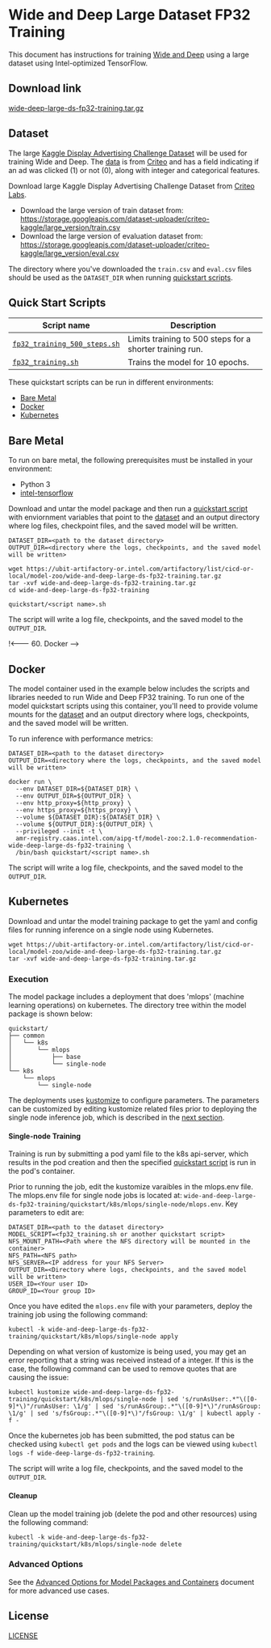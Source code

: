 <!--- 0. Title -->
# Wide and Deep Large Dataset FP32 Training

<!-- 10. Description -->

This document has instructions for training [Wide and Deep](https://arxiv.org/pdf/1606.07792.pdf)
using a large dataset using Intel-optimized TensorFlow.


<!--- 20. Download link -->
## Download link

[wide-deep-large-ds-fp32-training.tar.gz](https://ubit-artifactory-or.intel.com/artifactory/list/cicd-or-local/model-zoo/wide-deep-large-ds-fp32-training.tar.gz)

<!--- 30. Datasets -->
## Dataset

The large [Kaggle Display Advertising Challenge Dataset](https://www.kaggle.com/c/criteo-display-ad-challenge/data)
will be used for training Wide and Deep. The
[data](https://www.kaggle.com/c/criteo-display-ad-challenge/data) is from
[Criteo](https://www.criteo.com) and has a field indicating if an ad was
clicked (1) or not (0), along with integer and categorical features.

Download large Kaggle Display Advertising Challenge Dataset from
[Criteo Labs](http://labs.criteo.com/2014/02/kaggle-display-advertising-challenge-dataset/).
* Download the large version of train dataset from: https://storage.googleapis.com/dataset-uploader/criteo-kaggle/large_version/train.csv
* Download the large version of evaluation dataset from: https://storage.googleapis.com/dataset-uploader/criteo-kaggle/large_version/eval.csv

The directory where you've downloaded the `train.csv` and `eval.csv`
files should be used as the `DATASET_DIR` when running [quickstart scripts](#quick-start-scripts).


<!--- 40. Quick Start Scripts -->
## Quick Start Scripts

| Script name | Description |
|-------------|-------------|
| [`fp32_training_500_steps.sh`](fp32_training_500_steps.sh) | Limits training to 500 steps for a shorter training run. |
| [`fp32_training.sh`](fp32_training.sh) | Trains the model for 10 epochs. |

These quickstart scripts can be run in different environments:
* [Bare Metal](#bare-metal)
* [Docker](#docker)
* [Kubernetes](#kubernetes)

<!--- 50. Bare Metal -->
## Bare Metal

To run on bare metal, the following prerequisites must be installed in your environment:
* Python 3
* [intel-tensorflow](https://pypi.org/project/intel-tensorflow/)

Download and untar the model package and then run a
[quickstart script](#quick-start-scripts) with enviornment variables
that point to the [dataset](#dataset) and an output directory where
log files, checkpoint files, and the saved model will be written.

```
DATASET_DIR=<path to the dataset directory>
OUTPUT_DIR=<directory where the logs, checkpoints, and the saved model will be written>

wget https://ubit-artifactory-or.intel.com/artifactory/list/cicd-or-local/model-zoo/wide-and-deep-large-ds-fp32-training.tar.gz
tar -xvf wide-and-deep-large-ds-fp32-training.tar.gz
cd wide-and-deep-large-ds-fp32-training

quickstart/<script name>.sh
```

The script will write a log file, checkpoints, and the saved model to
the `OUTPUT_DIR`.


!<--- 60. Docker -->
## Docker

The model container used in the example below includes the scripts and
libraries needed to run Wide and Deep FP32 training. To run one of the
model quickstart scripts using this container, you'll need to provide
volume mounts for the [dataset](#dataset) and an output directory where
logs, checkpoints, and the saved model will be written.

To run inference with performance metrics:
```
DATASET_DIR=<path to the dataset directory>
OUTPUT_DIR=<directory where the logs, checkpoints, and the saved model will be written>

docker run \
  --env DATASET_DIR=${DATASET_DIR} \
  --env OUTPUT_DIR=${OUTPUT_DIR} \
  --env http_proxy=${http_proxy} \
  --env https_proxy=${https_proxy} \
  --volume ${DATASET_DIR}:${DATASET_DIR} \
  --volume ${OUTPUT_DIR}:${OUTPUT_DIR} \
  --privileged --init -t \
  amr-registry.caas.intel.com/aipg-tf/model-zoo:2.1.0-recommendation-wide-deep-large-ds-fp32-training \
  /bin/bash quickstart/<script name>.sh
```

The script will write a log file, checkpoints, and the saved model to
the `OUTPUT_DIR`.


<!--- 70. Kubernetes -->
## Kubernetes

Download and untar the model training package to get the yaml and config
files for running inference on a single node using Kubernetes.
```
wget https://ubit-artifactory-or.intel.com/artifactory/list/cicd-or-local/model-zoo/wide-and-deep-large-ds-fp32-training.tar.gz
tar -xvf wide-and-deep-large-ds-fp32-training.tar.gz
```

### Execution

The model package includes a deployment that does 'mlops' (machine learning
operations) on kubernetes.
The directory tree within the model package is shown below:
```
quickstart/
├── common
│   └── k8s
│       └── mlops
│           ├── base
│           └── single-node
└── k8s
    └── mlops
        └── single-node
```

The deployments uses [kustomize](https://kustomize.io/) to configure
parameters. The parameters can be customized by editing kustomize
related files prior to deploying the single node inference job, which is
described in the [next section](#single-node-inference).

#### Single-node Training

Training is run by submitting a pod yaml file to the k8s api-server,
which results in the pod creation and then the specified
[quickstart script](#quick-start-scripts) is run in the pod's container.

Prior to running the job, edit the kustomize varaibles in the mlops.env
file. The mlops.env file for single node jobs is located at:
`wide-and-deep-large-ds-fp32-training/quickstart/k8s/mlops/single-node/mlops.env`.
Key parameters to edit are:
```
DATASET_DIR=<path to the dataset directory>
MODEL_SCRIPT=<fp32_training.sh or another quickstart script>
NFS_MOUNT_PATH=<Path where the NFS directory will be mounted in the container>
NFS_PATH=<NFS path>
NFS_SERVER=<IP address for your NFS Server>
OUTPUT_DIR=<Directory where logs, checkpoints, and the saved model will be written>
USER_ID=<Your user ID>
GROUP_ID=<Your group ID>
```

Once you have edited the `mlops.env` file with your parameters,
deploy the training job using the following command:
```
kubectl -k wide-and-deep-large-ds-fp32-training/quickstart/k8s/mlops/single-node apply
```

Depending on what version of kustomize is being used, you may get an
error reporting that a string was received instead of a integer. If this
is the case, the following command can be used to remove quotes that
are causing the issue:
```
kubectl kustomize wide-and-deep-large-ds-fp32-training/quickstart/k8s/mlops/single-node | sed 's/runAsUser:.*"\([0-9]*\)"/runAsUser: \1/g' | sed 's/runAsGroup:.*"\([0-9]*\)"/runAsGroup: \1/g' | sed 's/fsGroup:.*"\([0-9]*\)"/fsGroup: \1/g' | kubectl apply -f -
```

Once the kubernetes job has been submitted, the pod status can be
checked using `kubectl get pods` and the logs can be viewed using
`kubectl logs -f wide-deep-large-ds-fp32-training`.

The script will write a log file, checkpoints, and the saved model to
the `OUTPUT_DIR`.

#### Cleanup

Clean up the model training job (delete the pod and other resources) using the following command:
```
kubectl -k wide-and-deep-large-ds-fp32-training/quickstart/k8s/mlops/single-node delete
```

### Advanced Options

See the [Advanced Options for Model Packages and Containers](ModelPackagesAdvancedOptions.md)
document for more advanced use cases.

<!--- 80. License -->
## License

[LICENSE](/LICENSE)

